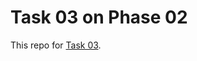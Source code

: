 # Task 03 on Phase 02

This repo for [Task 03](https://learningdevops.makvaz.com/phase2-task3-multicontainer-setup).
